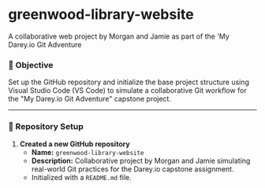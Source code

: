 # greenwood-library-website
A collaborative web project by Morgan and Jamie as part of the 'My Darey.io Git Adventure

### 🎯 Objective
Set up the GitHub repository and initialize the base project structure using Visual Studio Code (VS Code) to simulate a collaborative Git workflow for the "My Darey.io Git Adventure" capstone project.

---

### 🧱 Repository Setup

1. **Created a new GitHub repository**
   - **Name:** `greenwood-library-website`
   - **Description:** Collaborative project by Morgan and Jamie simulating real-world Git practices for the Darey.io capstone assignment.
   - Initialized with a `README.md` file.

